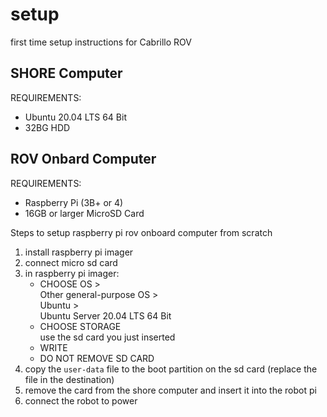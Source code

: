 # setup

first time setup instructions for Cabrillo ROV


## SHORE Computer

REQUIREMENTS:
* Ubuntu 20.04 LTS 64 Bit
* 32BG HDD


## ROV Onbard Computer

REQUIREMENTS:
* Raspberry Pi (3B+ or 4)
* 16GB or larger MicroSD Card


Steps to setup raspberry pi rov onboard computer from scratch
1) install raspberry pi imager
2) connect micro sd card
3) in raspberry pi imager: <br>
    * CHOOSE OS > <br>
    Other general-purpose OS > <br>
    Ubuntu > <br>
    Ubuntu Server 20.04 LTS 64 Bit
    * CHOOSE STORAGE<br>
    use the sd card you just inserted
    * WRITE
    * DO NOT REMOVE SD CARD
4) copy the `user-data` file to the boot partition on the sd card (replace the file in the destination)
5) remove the card from the shore computer and insert it into the robot pi
6) connect the robot to power
